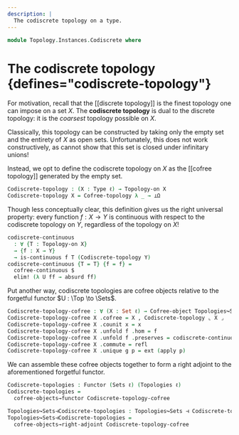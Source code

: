 ```yaml
---
description: |
  The codiscrete topology on a type.
---
```

<!--
```agda
open import Cat.Displayed.Total
open import Cat.Functor.Adjoint
open import Cat.Prelude

open import Data.Power
open import Data.Sum

open import Topology.Instances.Cofree
open import Topology.Base

```
-->
```agda
module Topology.Instances.Codiscrete where
```

# The codiscrete topology {defines="codiscrete-topology"}

For motivation, recall that the [[discrete topology]] is the finest
topology one can impose on a set $X$. The **codiscrete topology** is dual
to the discrete topology: it is the *coarsest* topology possible on $X$.

Classically, this topology can be constructed by taking only the empty
set and the entirety of $X$ as open sets. Unfortunately, this does not
work constructively, as cannot show that this set is closed under infinitary
unions!

Instead, we opt to define the codiscrete topology on $X$ as the [[cofree topology]]
generated by the empty set.

<!--
```agda
private variable
  ℓ ℓ' : Level
  X Y : Type ℓ

open Cofree-object
open is-continuous
open Topology-on
open Total-hom
```
-->

```agda
Codiscrete-topology : (X : Type ℓ) → Topology-on X
Codiscrete-topology X = Cofree-topology λ _ → ⊥Ω
```

Though less conceptually clear, this definition gives us the right
universal property: every function $f : X \to Y$ is continuous with
respect to the codiscrete topology on $Y$, regardless of the topology
on $X$!

```agda
codiscrete-continuous
  : ∀ {T : Topology-on X}
  → {f : X → Y}
  → is-continuous f T (Codiscrete-topology Y)
codiscrete-continuous {T = T} {f = f} =
  cofree-continuous $
  elim! (λ U ff → absurd ff)
```

Put another way, codiscrete topologies are cofree objects relative to
the forgetful functor $U : \Top \to \Sets$.

```agda
Codiscrete-topology-cofree : ∀ (X : Set ℓ) → Cofree-object Topologies↪Sets X
Codiscrete-topology-cofree X .cofree = X , Codiscrete-topology ⌞ X ⌟
Codiscrete-topology-cofree X .counit x = x
Codiscrete-topology-cofree X .unfold f .hom = f
Codiscrete-topology-cofree X .unfold f .preserves = codiscrete-continuous
Codiscrete-topology-cofree X .commute = refl
Codiscrete-topology-cofree X .unique g p = ext (apply p)
```

We can assemble these cofree objects together to form a right adjoint
to the aforementioned forgetful functor.

```agda
Codiscrete-topologies : Functor (Sets ℓ) (Topologies ℓ)
Codiscrete-topologies =
  cofree-objects→functor Codiscrete-topology-cofree

Topologies↪Sets⊣Codiscrete-topologies : Topologies↪Sets ⊣ Codiscrete-topologies {ℓ}
Topologies↪Sets⊣Codiscrete-topologies =
  cofree-objects→right-adjoint Codiscrete-topology-cofree
```
